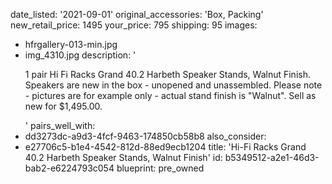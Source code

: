 date_listed: '2021-09-01'
original_accessories: 'Box, Packing'
new_retail_price: 1495
your_price: 795
shipping: 95
images:
  - hfrgallery-013-min.jpg
  - img_4310.jpg
description: '<p>1 pair Hi Fi Racks Grand 40.2 Harbeth Speaker Stands, Walnut Finish. Speakers are new in the box - unopened and unassembled. Please note - pictures are for example only - actual stand finish is "Walnut". Sell as new for $1,495.00.&nbsp;&nbsp;</p>'
pairs_well_with:
  - dd3273dc-a9d3-4fcf-9463-174850cb58b8
also_consider:
  - e27706c5-b1e4-4542-812d-88ed9ecb1204
title: 'Hi-Fi Racks Grand 40.2 Harbeth Speaker Stands, Walnut Finish'
id: b5349512-a2e1-46d3-bab2-e6224793c054
blueprint: pre_owned
